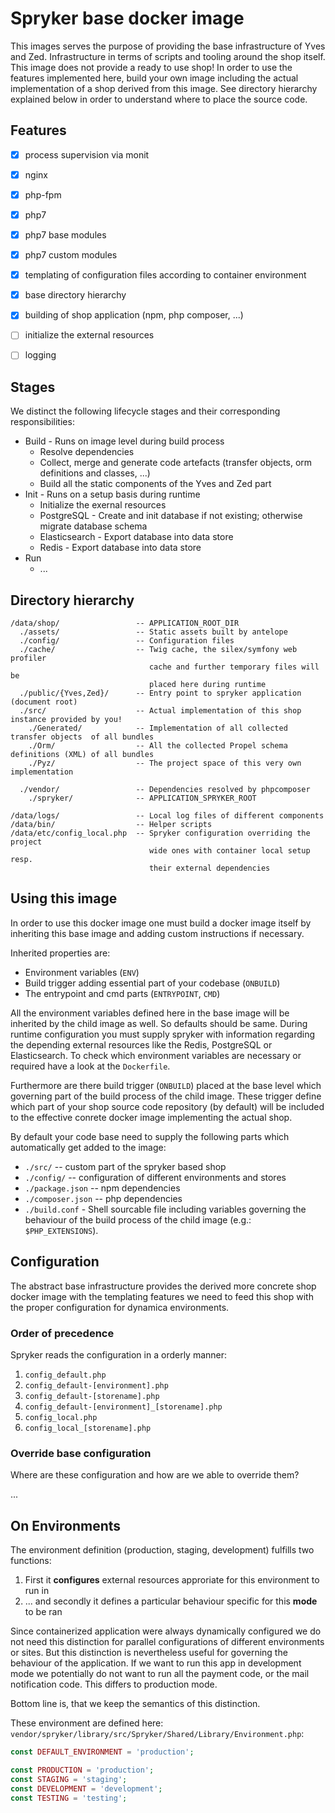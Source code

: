 # Spryker base docker image 

This images serves the purpose of providing the base infrastructure of Yves and
Zed. Infrastructure in terms of scripts and tooling around the shop itself.
This image does not provide a ready to use shop! In order to use the features
implemented here, build your own image including the actual implementation of a
shop derived from this image. See directory hierarchy explained below in order
to understand where to place the source code. 

## Features

* [x] process supervision via monit
* [x] nginx
* [x] php-fpm 
* [x] php7
* [x] php7 base modules 
* [x] php7 custom modules 
* [x] templating of configuration files according to container environment 
* [x] base directory hierarchy 
* [x] building of shop application (npm, php composer, ...)
* [ ] initialize the external resources 
* [ ] logging 


## Stages 

We distinct the following lifecycle stages and their corresponding responsibilities:

* Build - Runs on image level during build process
  * Resolve dependencies 
  * Collect, merge and generate code artefacts (transfer objects, orm definitions and classes, ...)
  * Build all the static components of the Yves and Zed part 
* Init - Runs on a setup basis during runtime
  * Initialize the exernal resources
  * PostgreSQL - Create and init database if not existing; otherwise migrate database schema 
  * Elasticsearch - Export database into data store
  * Redis - Export database into data store 
* Run 
  * ...

## Directory hierarchy

    /data/shop/                 -- APPLICATION_ROOT_DIR
      ./assets/                 -- Static assets built by antelope
      ./config/                 -- Configuration files
      ./cache/                  -- Twig cache, the silex/symfony web profiler
                                   cache and further temporary files will be
                                   placed here during runtime
      ./public/{Yves,Zed}/      -- Entry point to spryker application (document root)
      ./src/                    -- Actual implementation of this shop instance provided by you!
        ./Generated/            -- Implementation of all collected transfer objects  of all bundles
        ./Orm/                  -- All the collected Propel schema definitions (XML) of all bundles
        ./Pyz/                  -- The project space of this very own implementation

      ./vendor/                 -- Dependencies resolved by phpcomposer
        ./spryker/              -- APPLICATION_SPRYKER_ROOT

    /data/logs/                 -- Local log files of different components
    /data/bin/                  -- Helper scripts
    /data/etc/config_local.php  -- Spryker configuration overriding the project
                                   wide ones with container local setup resp.
                                   their external dependencies

## Using this image 

In order to use this docker image one must build a docker image itself by
inheriting this base image and adding custom instructions if necessary. 

Inherited properties are:

* Environment variables (`ENV`)
* Build trigger adding essential part of your codebase (`ONBUILD`)
* The entrypoint and cmd parts (`ENTRYPOINT`, `CMD`)

All the environment variables defined here in the base image will be inherited
by the child image as well. So defaults should be same. During runtime
configuration you must supply spryker with information regarding the depending
external resources like the Redis, PostgreSQL or Elasticsearch. To check which
environment variables are necessary or required have a look at the `Dockerfile`. 

Furthermore are there build trigger (`ONBUILD`) placed at the base level which
governing part of the build process of the child image. These trigger define
which part of your shop source code repository (by default) will be included to
the effective conrete docker image implementing the actual shop.

By default your code base need to supply the following parts which
automatically get added to the image:

* `./src/` -- custom part of the spryker based shop
* `./config/` -- configuration of different environments and stores
* `./package.json` -- npm dependencies 
* `./composer.json` -- php dependencies 
* `./build.conf` - Shell sourcable file including variables governing the
  behaviour of the build process of the child image (e.g.: `$PHP_EXTENSIONS`).

## Configuration 

The abstract base infrastructure provides the derived more concrete shop docker
image with the templating features we need to feed this shop with the proper
configuration for dynamica environments. 

### Order of precedence

Spryker reads the configuration in a orderly manner: 

1. `config_default.php`
1. `config_default-[environment].php`
1. `config_default-[storename].php`
1. `config_default-[environment]_[storename].php`
1. `config_local.php`
1. `config_local_[storename].php`

### Override base configuration

Where are these configuration and how are we able to override them?

...

## On Environments

The environment definition (production, staging, development) fulfills two functions:

1. First it **configures** external resources approriate for this environment to run in
2. ... and secondly it defines a particular behaviour specific for this **mode** to be ran 

Since containerized application were always dynamically configured we do not
need this distinction for parallel configurations of different environments or
sites. But this distinction is nevertheless useful for governing the behaviour
of the application. If we want to run this app in development mode we
potentially do not want to run all the payment code, or the mail notification
code. This differs to production mode. 

Bottom line is, that we keep the semantics of this distinction. 

These environment are defined here: `vendor/spryker/library/src/Spryker/Shared/Library/Environment.php`:

```php
const DEFAULT_ENVIRONMENT = 'production';

const PRODUCTION = 'production';
const STAGING = 'staging';
const DEVELOPMENT = 'development';
const TESTING = 'testing';
```
